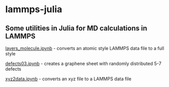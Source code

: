 # lammps-julia
## Some utilities in Julia for MD calculations in LAMMPS
[layers_molecule.ipynb](https://github.com/burubaxair/lammps-julia/blob/main/layers_molecule.ipynb) - converts an atomic style LAMMPS data file to a full style

[defects03.ipynb](https://github.com/burubaxair/lammps-julia/blob/main/defects03.ipynb) - creates a graphene sheet with randomly distributed 5-7 defects

[xyz2data.ipynb](https://github.com/burubaxair/lammps-julia/blob/main/xyz2data.ipynb) - converts an xyz file to a LAMMPS data file
